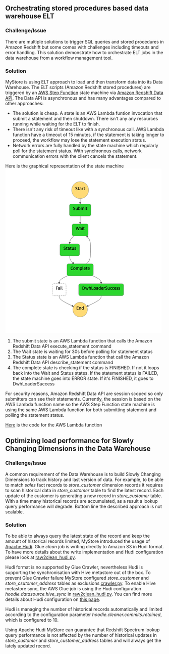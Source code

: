 ## Orchestrating stored procedures based data warehouse ELT
### Challenge/Issue

There are multiple solutions to trigger SQL queries and stored procedures in Amazon Redshift but some comes with challenges including timeouts and error handling.
This solution demonstrate how to orchestrate ELT jobs in the data warehouse from a workflow management tool.

### Solution

MyStore is using ELT approach to load and then transform data into its Data Warehouse.
The ELT scripts (Amazon Redshift stored procedures) are triggered by an [AWS Step Function](https://docs.aws.amazon.com/step-functions/latest/dg/welcome.html) state machine via [Amazon Redshift Data API](https://docs.aws.amazon.com/redshift/latest/mgmt/data-api.html).
The Data API is asynchronous and has many advantages compared to other approaches:

* The solution is cheap. A state is an AWS Lambda funtion invocation that submit a statement and then shutdown. There isn't any any resources running while waiting for the ELT to finish.
* There isn't any risk of timeout like with a synchronous call. AWS Lambda function have a timeout of 15 minutes, if the statement is taking longer to proceed, the workflow may lose the statement execution status.
* Network errors are fully handled by the state machine which regularly poll for the statement status. With synchronous calls, network communication errors with the client cancels the statement.

Here is the graphical representation of the state machine
![state-machine](../resources/dwh-loader-state-machine.png)

1. The submit state is an AWS Lambda function that calls the Amazon Redshift Data API execute_statement command
2. The Wait state is waiting for 30s before polling for statement status
3. The Status state is an AWS Lambda function that call the Amazon Redshift Data API describe_statement command
4. The complete state is checking if the status is FINISHED. If not it loops back into the Wait and Status states. If the statement status is FAILED, the state machine goes into ERROR state. If it's FINISHED, it goes to DwhLoaderSuccess

For security reasons, Amazon Redshift Data API are session scoped so only submitters can see their statements. Currently, the session is based on the AWS Lambda function name so the AWS Step Function state machine is using the same AWS Lambda function for both submitting statement and polling the statement status.

[Here](https://github.com/aws-samples/aws-analytics-reference-architecture/dwh/dwh_loader/dwh_loader.py) is the code for the AWS Lambda function


## Optimizing load performance for Slowly Changing Dimensions in the Data Warehouse
### Challenge/Issue
A common requirement of the Data Warehouse is to build Slowly Changing Dimensions to track history and last version of data. For example, to be able to match *sales* fact records to *store_customer* dimension records it requires to scan historical data in *store_customer* table to find the latest record.
Each update of the customer is generating a new record in *store_customer* table. With a time many historical records are accumulated, as a result a lookup query performance will degrade.
Bottom line the described approach is not scalable.
### Solution
To be able to always query the latest state of the record and keep the amount of historical records limited, MyStore introduced the usage of [Apache Hudi](https://hudi.apache.org/).
Glue *clean* job is writing directly to Amazon S3 in Hudi format. To have more details about the write implementation and Hudi configuration please look at [raw2clean_hudi.py](https://github.com/aws-samples/aws-analytics-reference-architecture/blob/main/batch/glue-scripts/raw2clean_hudi.py).

Hudi format is no supported by Glue Crawler, nevertheless Hudi is supporting the synchronisation with Hive metastore out of the box.
To prevent Glue Crawler failure MyStore configured *store_customer* and *store_csutomer_address* tables as exclusions [crawler.py](https://github.com/aws-samples/aws-analytics-reference-architecture/blob/main/batch/batch_cdk/crawler.py#L86).
To enable Hive metastore sync, the AWS Glue job is using the Hudi configuration *hoodie.datasource.hive_sync* in [raw2clean_hudi.py](https://github.com/aws-samples/aws-analytics-reference-architecture/blob/main/batch/glue-scripts/raw2clean_hudi.py). You can find more details about Hudi configuration on [this page](https://hudi.apache.org/docs/configurations.html).

Hudi is managing the number of historical records automatically and limited according to the configuration parameter *hoodie.cleaner.commits.retained*, which is configured to 10.

Using Apache Hudi MyStore can guarantee that Redshift Spectrum lookup query performance is not affected by the number of historical updates in *store_customer* and *store_customer_address* tables and will always get the lately updated record.
